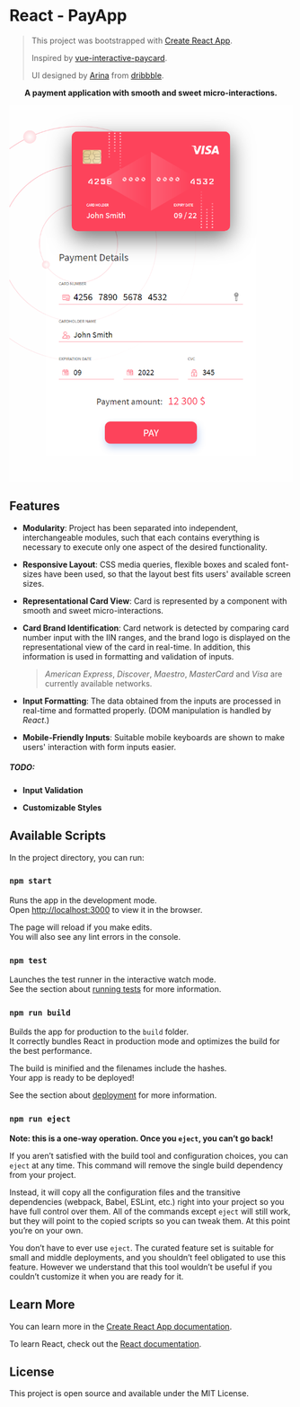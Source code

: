 # React - PayApp

> This project was bootstrapped with [Create React App](https://github.com/facebook/create-react-app).
>
> Inspired by [vue-interactive-paycard](https://github.com/muhammed/vue-interactive-paycard).
>
> UI designed by [Arina](https://dribbble.com/Belikova) from [dribbble](https://dribbble.com/).



<p align="center"><b>A payment application with smooth and sweet micro-interactions.</b></p>
<p align="center"><img src=".github/screenshots/react-payapp.png" alt="React-PayApp Screenshot" title="React - PayApp" align="center" /></p>



## Features

- **Modularity**: Project has been separated into independent, interchangeable modules, such that each contains everything is necessary to execute only one aspect of the desired functionality.

- **Responsive Layout**: CSS media queries, flexible boxes and scaled font-sizes have been used, so that the layout best fits users' available screen sizes.

- **Representational Card View**: Card is represented by a component with smooth and sweet micro-interactions.

- **Card Brand Identification**: Card network is detected by comparing card number input with the IIN ranges, and the brand logo is displayed on the representational view of the card in real-time. In addition, this information is used in formatting and validation of inputs.
  
  > *American Express*, *Discover*, *Maestro*, *MasterCard* and *Visa* are currently available networks.
  
- **Input Formatting**: The data obtained from the inputs are processed in real-time and formatted properly. (DOM manipulation is handled by *React*.)

- **Mobile-Friendly Inputs**: Suitable mobile keyboards are shown to make users' interaction with form inputs easier.

##### TODO:

- **Input Validation**

- **Customizable Styles**



## Available Scripts

In the project directory, you can run:

### `npm start`

Runs the app in the development mode.\
Open [http://localhost:3000](http://localhost:3000) to view it in the browser.

The page will reload if you make edits.\
You will also see any lint errors in the console.

### `npm test`

Launches the test runner in the interactive watch mode.\
See the section about [running tests](https://create-react-app.dev/docs/running-tests/) for more information.

### `npm run build`

Builds the app for production to the `build` folder.\
It correctly bundles React in production mode and optimizes the build for the best performance.

The build is minified and the filenames include the hashes.\
Your app is ready to be deployed!

See the section about [deployment](https://create-react-app.dev/docs/deployment/) for more information.

### `npm run eject`

**Note: this is a one-way operation. Once you `eject`, you can’t go back!**

If you aren’t satisfied with the build tool and configuration choices, you can `eject` at any time. This command will remove the single build dependency from your project.

Instead, it will copy all the configuration files and the transitive dependencies (webpack, Babel, ESLint, etc.) right into your project so you have full control over them. All of the commands except `eject` will still work, but they will point to the copied scripts so you can tweak them. At this point you’re on your own.

You don’t have to ever use `eject`. The curated feature set is suitable for small and middle deployments, and you shouldn’t feel obligated to use this feature. However we understand that this tool wouldn’t be useful if you couldn’t customize it when you are ready for it.



## Learn More

You can learn more in the [Create React App documentation](https://create-react-app.dev/docs/getting-started/).

To learn React, check out the [React documentation](https://reactjs.org/).



## License

This project is open source and available under the MIT License.